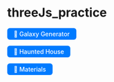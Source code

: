 # threeJs_practice

<a href="https://threegalaxy.vercel.app/" style="display: inline-block; background-color: #007bff; color: white; padding: 5px 15px; text-decoration: none; border-radius: 6px; font-weight: 500; font-size: 14px;">🚀 Galaxy Generator</a>
<br/>

<a href="https://threehauntedhouse.vercel.app/" style="display: inline-block; background-color: #007bff; color: white; padding: 5px 15px; text-decoration: none; border-radius: 6px; font-weight: 500; font-size: 14px;">🚀 Haunted House</a>
<br/>

<a href="https://threematerials.vercel.app/" style="display: inline-block; background-color: #007bff; color: white; padding: 5px 15px; text-decoration: none; border-radius: 6px; font-weight: 500; font-size: 14px;">🚀 Materials</a>
